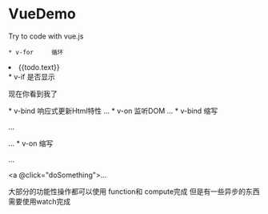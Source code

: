 # VueDemo
Try to code with vue.js

	* v-for     循环


<li v-for="todo in todos ">
    {{todo.text}}
</li>
	* 
v-if 是否显示


<p v-if="seen">
    现在你看到我了
</p>
	* 
v-bind 响应式更新Html特性


<a v-bind:href="url">
    ...
</a>
	* 
v-on 监听DOM


<a v-on:click="doSomething">
    ...
</a>
	* 
v-bind 缩写



<!-- 完整语法 -->
<a v-bind:href="url">...</a>

<!-- 缩写 -->
<a :href="url">...</a>
	* 
v-on 缩写


<!-- 完整语法 -->
<a v-on:click="doSomething">...</a>

<!-- 缩写 -->
<a @click="doSomething">...</a>



大部分的功能性操作都可以使用 function和 compute完成 但是有一些异步的东西需要使用watch完成



